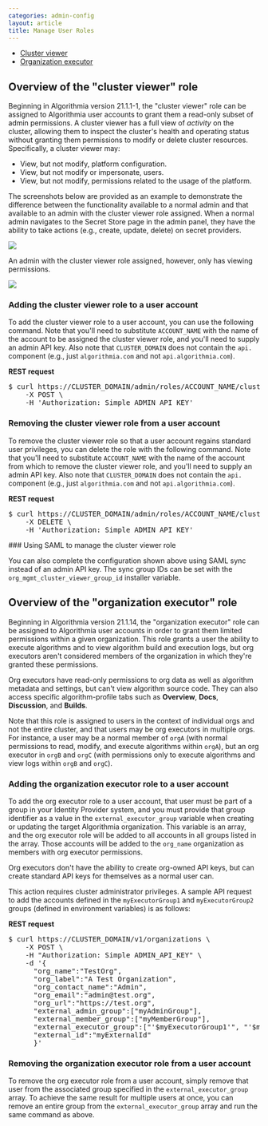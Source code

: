 ```yaml
---
categories: admin-config
layout: article
title: Manage User Roles
---
```


*   [Cluster viewer](#overview-of-the-cluster-viewer-role)
*   [Organization executor](#overview-of-the-organization-executor-role)

## Overview of the "cluster viewer" role

Beginning in Algorithmia version 21.1.1-1, the "cluster viewer" role can be assigned to Algorithmia user accounts to grant them a read-only subset of admin permissions. A cluster viewer has a full view of _activity_ on the cluster, allowing them to inspect the cluster's health and operating status without granting them permissions to modify or delete cluster resources. Specifically, a cluster viewer may:

*   View, but not modify, platform configuration.
*   View, but not modify or impersonate, users.
*   View, but not modify, permissions related to the usage of the platform.

The screenshots below are provided as an example to demonstrate the difference between the functionality available to a normal admin and that available to an admin with the cluster viewer role assigned. When a normal admin navigates to the Secret Store page in the admin panel, they have the ability to take actions (e.g., create, update, delete) on secret providers.

![]({{site.url}}/developers/images/post_images/algo-images-admin/algo-1629302657998.png)

An admin with the cluster viewer role assigned, however, only has viewing permissions.

![]({{site.url}}/developers/images/post_images/algo-images-admin/algo-1629302738308.png)

### Adding the cluster viewer role to a user account

To add the cluster viewer role to a user account, you can use the following command. Note that you'll need to substitute `ACCOUNT_NAME` with the name of the account to be assigned the cluster viewer role, and you'll need to supply an admin API key. Also note that `CLUSTER_DOMAIN` does not contain the `api.` component (e.g., just `algorithmia.com` and not `api.algorithmia.com`).

**REST request**

<div class="syn-code-block">

<pre class="code_snippet">$ curl https://CLUSTER_DOMAIN/admin/roles/ACCOUNT_NAME/cluster_viewer \
    -X POST \
    -H 'Authorization: Simple ADMIN_API_KEY'
</pre>

</div>

### Removing the cluster viewer role from a user account

To remove the cluster viewer role so that a user account regains standard user privileges, you can delete the role with the following command. Note that you'll need to substitute `ACCOUNT_NAME` with the name of the account from which to remove the cluster viewer role, and you'll need to supply an admin API key. Also note that `CLUSTER_DOMAIN` does not contain the `api.` component (e.g., just `algorithmia.com` and not `api.algorithmia.com`).

**REST request**

<div class="syn-code-block">

<pre class="code_snippet">$ curl https://CLUSTER_DOMAIN/admin/roles/ACCOUNT_NAME/cluster_viewer \
    -X DELETE \
    -H 'Authorization: Simple ADMIN_API_KEY'
</pre>

</div>
### Using SAML to manage the cluster viewer role

You can also complete the configuration shown above using SAML sync instead of an admin API key. The sync group IDs can be set with the `org_mgmt_cluster_viewer_group_id` installer variable.

## Overview of the "organization executor" role

Beginning in Algorithmia version 21.1.14, the "organization executor" role can be assigned to Algorithmia user accounts in order to grant them limited permissions within a given organization. This role grants a user the ability to execute algorithms and to view algorithm build and execution logs, but org executors aren't considered members of the organization in which they're granted these permissions.

Org executors have read-only permissions to org data as well as algorithm metadata and settings, but can't view algorithm source code. They can also access specific algorithm-profile tabs such as **Overview**, **Docs**, **Discussion**, and **Builds**.

Note that this role is assigned to users in the context of individual orgs and not the entire cluster, and that users may be org executors in multiple orgs. For instance, a user may be a normal member of `orgA` (with normal permissions to read, modify, and execute algorithms within `orgA`), but an org executor in `orgB` and `orgC` (with permissions only to execute algorithms and view logs within `orgB` and `orgC`).

### Adding the organization executor role to a user account

To add the org executor role to a user account, that user must be part of a group in your Identity Provider system, and you must provide that group identifier as a value in the `external_executor_group` variable when creating or updating the target Algorithmia organization. This variable is an array, and the org executor role will be added to all accounts in all groups listed in the array. Those accounts will be added to the `org_name` organization as members with org executor permissions.

Org executors don't have the ability to create org-owned API keys, but can create standard API keys for themselves as a normal user can. 

This action requires cluster administrator privileges. A sample API request to add the accounts defined in the `myExecutorGroup1` and `myExecutorGroup2` groups (defined in environment variables) is as follows:

**REST request**

<div class="syn-code-block">
<pre class="code_snippet">$ curl https://CLUSTER_DOMAIN/v1/organizations \
    -X POST \
    -H "Authorization: Simple ADMIN_API_KEY" \
    -d '{
      "org_name":"TestOrg",
      "org_label":"A Test Organization",
      "org_contact_name":"Admin",
      "org_email":"admin@test.org",
      "org_url":"https://test.org",
      "external_admin_group":["myAdminGroup"],
      "external_member_group":["myMemberGroup"],
      "external_executor_group":["'$myExecutorGroup1'", "'$myExecutorGroup2'"],
      "external_id":"myExternalId"
      }'
</pre>
</div>

### Removing the organization executor role from a user account

To remove the org executor role from a user account, simply remove that user from the associated group specified in the `external_executor_group` array. To achieve the same result for multiple users at once, you can remove an entire group from the `external_executor_group` array and run the same command as above.
